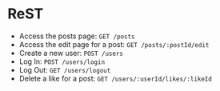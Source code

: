 # ReST

- Access the posts page: `GET /posts`
- Access the edit page for a post: `GET /posts/:postId/edit`
- Create a new user: `POST /users`
- Log In: `POST /users/login`
- Log Out: `GET /users/logout`
- Delete a like for a post: `GET /users/:userId/likes/:likeId`
